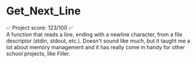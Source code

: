 # Get_Next_Line
✅ Project score: 123/100 ✅  
A function that reads a line, ending with a newline character, from a file descriptor (stdin, stdout, etc.). Doesn't sound like much, but it taught me a lot about memory management and it has really come in handy for other school projects, like Filler.
